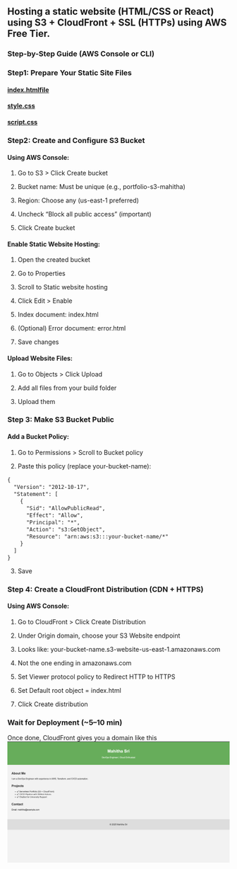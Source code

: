 ## Hosting a static website (HTML/CSS or React) using S3 + CloudFront + SSL (HTTPs) using AWS Free Tier.
### Step-by-Step Guide (AWS Console or CLI)
### Step1: Prepare Your Static Site Files
#### [index.htmlfile](index.html)
#### [style.css](script.js)
#### [script.css](script.js)
### Step2: Create and Configure S3 Bucket
#### Using AWS Console:
1. Go to S3 > Click Create bucket

2. Bucket name: Must be unique (e.g., portfolio-s3-mahitha)

3. Region: Choose any (us-east-1 preferred)

3. Uncheck “Block all public access” (important)

4. Click Create bucket
#### Enable Static Website Hosting:
1. Open the created bucket

2. Go to Properties

3. Scroll to Static website hosting

4. Click Edit > Enable

5. Index document: index.html

6. (Optional) Error document: error.html

7. Save changes
#### Upload Website Files:
1. Go to Objects > Click Upload

2. Add all files from your build folder

3. Upload them
### Step 3: Make S3 Bucket Public
#### Add a Bucket Policy:
1. Go to Permissions > Scroll to Bucket policy

2. Paste this policy (replace your-bucket-name):
```
{
  "Version": "2012-10-17",
  "Statement": [
    {
      "Sid": "AllowPublicRead",
      "Effect": "Allow",
      "Principal": "*",
      "Action": "s3:GetObject",
      "Resource": "arn:aws:s3:::your-bucket-name/*"
    }
  ]
}
```
3. Save
### Step 4: Create a CloudFront Distribution (CDN + HTTPS)
#### Using AWS Console:
1. Go to CloudFront > Click Create Distribution

2. Under Origin domain, choose your S3 Website endpoint

3. Looks like: your-bucket-name.s3-website-us-east-1.amazonaws.com

4. Not the one ending in amazonaws.com

5. Set Viewer protocol policy to Redirect HTTP to HTTPS

6. Set Default root object = index.html

7. Click Create distribution

### Wait for Deployment (~5–10 min)
Once done, CloudFront gives you a domain like this
![my website](mywebsite.png)

